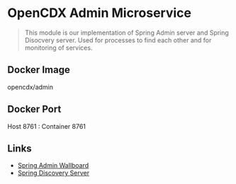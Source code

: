 # OpenCDX Admin Microservice
> This module is our implementation of Spring Admin server and Spring Disocvery server. Used for processes to find each other and for monitoring of services.

## Docker Image
opencdx/admin

## Docker Port
Host 8761 : Container 8761

## Links
- [Spring Admin Wallboard](http://localhost:8761/admin/wallboard)
- [Spring Discovery Server](http://localhost:8761)
